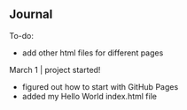 ## Journal

To-do:
* add other html files for different pages
  
March 1 | project started!
* figured out how to start with GitHub Pages
* added my Hello World index.html file
